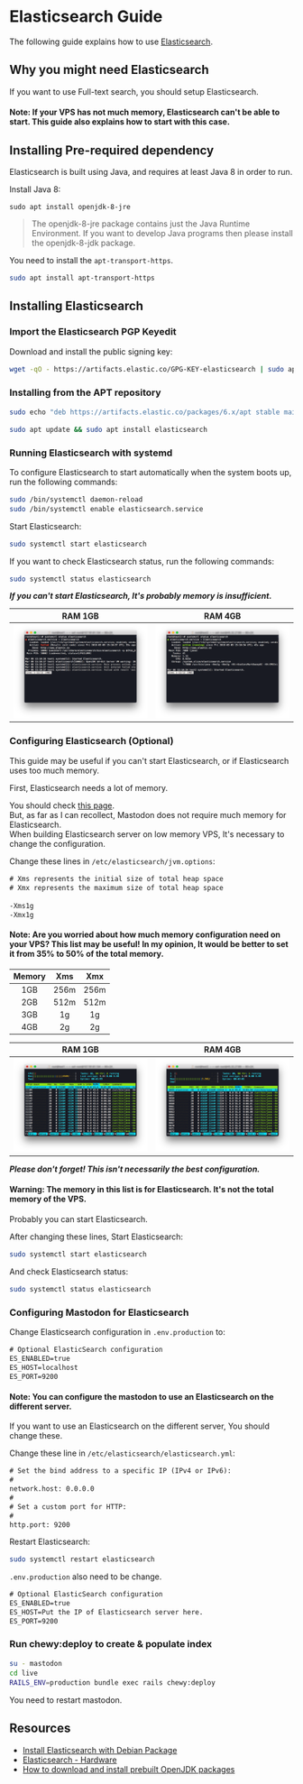 Elasticsearch Guide
====

The following guide explains how to use [Elasticsearch](https://www.elastic.co/products/elasticsearch).

Why you might need Elasticsearch
----

If you want to use Full-text search, you should setup Elasticsearch.

#### Note: If your VPS has not much memory, Elasticsearch can't be able to start. This guide also explains how to start with this case.

Installing Pre-required dependency
----

Elasticsearch is built using Java, and requires at least Java 8 in order to run.

Install Java 8:

```
sudo apt install openjdk-8-jre
```

> The openjdk-8-jre package contains just the Java Runtime Environment. If you want to develop Java programs then please install the openjdk-8-jdk package.

You need to install the `apt-transport-https`.

```bash
sudo apt install apt-transport-https
```

Installing Elasticsearch
-----

### Import the Elasticsearch PGP Keyedit

Download and install the public signing key:
```bash
wget -qO - https://artifacts.elastic.co/GPG-KEY-elasticsearch | sudo apt-key add -
```

### Installing from the APT repository

```bash
sudo echo "deb https://artifacts.elastic.co/packages/6.x/apt stable main" | sudo tee -a /etc/apt/sources.list.d/elastic-6.x.list
```

```bash
sudo apt update && sudo apt install elasticsearch
```

### Running Elasticsearch with systemd

To configure Elasticsearch to start automatically when the system boots up, run the following commands:

```bash
sudo /bin/systemctl daemon-reload
sudo /bin/systemctl enable elasticsearch.service
```

Start Elasticsearch:

```bash
sudo systemctl start elasticsearch
```

If you want to check Elasticsearch status, run the following commands:

```bash
sudo systemctl status elasticsearch
```

***If you can't start Elasticsearch, It's probably memory is insufficient.***

|RAM 1GB|RAM 4GB|
|:--:|:--:|
|![Elasticsearch-Guide-1GB](../images/Elasticsearch-Guide-1GB-status.png)|![Elasticsearch-Guide-4GB](../images/Elasticsearch-Guide-4GB-status.png)|

### Configuring Elasticsearch (Optional)

This guide may be useful if you can't start Elasticsearch, or if Elasticsearch uses too much memory.

First, Elasticsearch needs a lot of memory.

You should check [this page](https://www.elastic.co/guide/en/elasticsearch/guide/current/hardware.html).   
But, as far as I can recollect, Mastodon does not require much memory for Elasticsearch.  
When building Elasticsearch server on low memory VPS, It's necessary to change the configuration.

Change these lines in `/etc/elasticsearch/jvm.options`:

```
# Xms represents the initial size of total heap space
# Xmx represents the maximum size of total heap space

-Xms1g
-Xmx1g
```

#### Note: Are you worried about how much memory configuration need on your VPS? This list may be useful! In my opinion, It would be better to set it from 35% to 50% of the total memory.

|Memory|Xms|Xmx|
|:--:|:--:|:--:|
|1GB|256m|256m|
|2GB|512m|512m|
|3GB|1g|1g|
|4GB|2g|2g|

|RAM 1GB|RAM 4GB|
|:--:|:--:|
|![Elasticsearch-Guide-1GB](../images/Elasticsearch-Guide-1GB-htop.png)|![Elasticsearch-Guide-4GB](../images/Elasticsearch-Guide-4GB-htop.png)|

***Please don't forget! This isn't necessarily the best configuration.***

#### Warning: The memory in this list is for Elasticsearch. It's not the total memory of the VPS.

Probably you can start Elasticsearch.

After changing these lines, Start Elasticsearch:

```bash
sudo systemctl start elasticsearch
```

And check Elasticsearch status:

```bash
sudo systemctl status elasticsearch
```

### Configuring Mastodon for Elasticsearch

Change Elasticsearch configuration in `.env.production` to:
```
# Optional ElasticSearch configuration
ES_ENABLED=true
ES_HOST=localhost
ES_PORT=9200
```

#### Note: You can configure the mastodon to use an Elasticsearch on the different server.

If you want to use an Elasticsearch on the different server, You should change these.

Change these line in `/etc/elasticsearch/elasticsearch.yml`:

```
# Set the bind address to a specific IP (IPv4 or IPv6):
#
network.host: 0.0.0.0
#
# Set a custom port for HTTP:
#
http.port: 9200
```

Restart Elasticsearch:

```bash
sudo systemctl restart elasticsearch
```

`.env.production` also need to be change.

```
# Optional ElasticSearch configuration
ES_ENABLED=true
ES_HOST=Put the IP of Elasticsearch server here.
ES_PORT=9200
```

### Run chewy:deploy to create & populate index

```bash
su - mastodon
cd live
RAILS_ENV=production bundle exec rails chewy:deploy
```

You need to restart mastodon.

Resources
-----

- [Install Elasticsearch with Debian Package](https://www.elastic.co/guide/en/elasticsearch/reference/current/deb.html)
- [Elasticsearch - Hardware](https://www.elastic.co/guide/en/elasticsearch/guide/current/hardware.html)
- [How to download and install prebuilt OpenJDK packages](http://openjdk.java.net/install/index.html)

